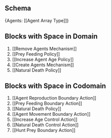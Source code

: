 ## Schema

{Agents: [[Agent Array Type]]}

## Blocks with Space in Domain
1. [[Remove Agents Mechanism]]
2. [[Prey Feeding Policy]]
3. [[Increase Agent Age Policy]]
4. [[Create Agents Mechanism]]
5. [[Natural Death Policy]]

## Blocks with Space in Codomain
1. [[Agent Reproduction Boundary Action]]
2. [[Prey Feeding Boundary Action]]
3. [[Natural Death Policy]]
4. [[Agent Movement Boundary Action]]
5. [[Increase Age Control Action]]
6. [[Natural Death Control Action]]
7. [[Hunt Prey Boundary Action]]

